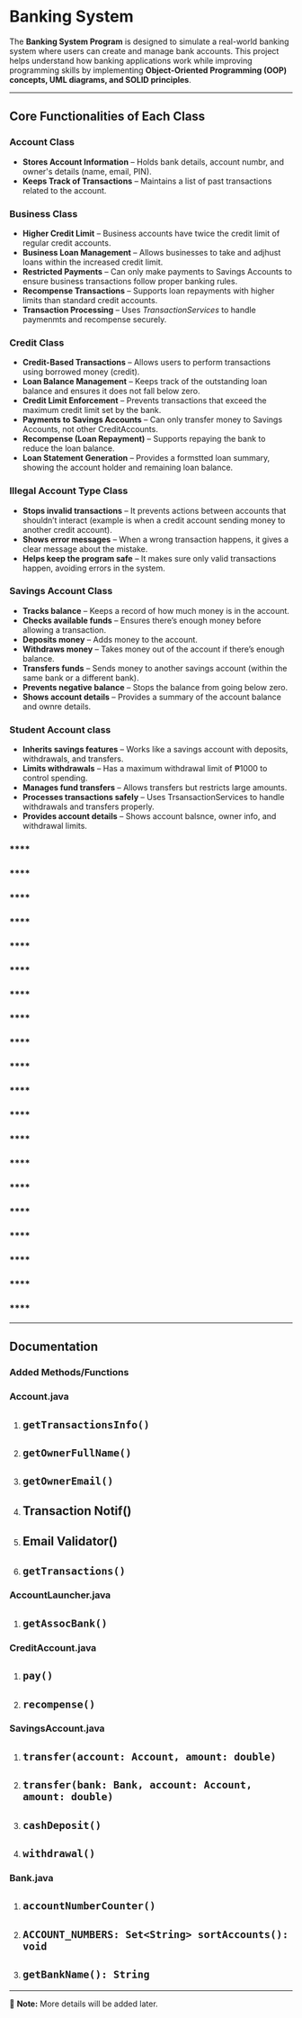 # Banking System  

The **Banking System Program** is designed to simulate a real-world banking system where users can create and manage bank accounts. This project helps understand how banking applications work while improving programming skills by implementing **Object-Oriented Programming (OOP) concepts, UML diagrams, and SOLID principles**.  

---

## **Core Functionalities of Each Class**  

### **Account Class**  
- **Stores Account Information** – Holds bank details, account numbr, and owner's details (name, email, PIN).  
- **Keeps Track of Transactions** – Maintains a list of past transactions related to the account.  

### Business Class
- **Higher Credit Limit** – Business accounts have twice the credit limit of regular credit accounts.
- **Business Loan Management** – Allows businesses to take and adjhust loans within the increased credit limit.
- **Restricted Payments** – Can only make payments to Savings Accounts to ensure business transactions follow proper banking rules.
- **Recompense Transactions** – Supports loan repayments with higher limits than standard credit accounts.
- **Transaction Processing** – Uses *TransactionServices* to handle paymenmts and recompense securely.

### **Credit Class**
- **Credit-Based Transactions** – Allows users to perform transactions using borrowed money (credit).
- **Loan Balance Management** – Keeps track of the outstanding loan balance and ensures it does not fall below zero.
- **Credit Limit Enforcement** – Prevents transactions that exceed the maximum credit limit set by the bank.
- **Payments to Savings Accounts** – Can only transfer money to Savings Accounts, not other CreditAccounts.
- **Recompense (Loan Repayment)** – Supports repaying the bank to reduce the loan balance.
- **Loan Statement Generation** – Provides a formstted loan summary, showing the account holder and remaining loan balance.

### **Illegal Account Type Class**
- **Stops invalid transactions** – It prevents actions between accounts that shouldn’t interact (example is when a credit account sending money to another credit account).
- **Shows error messages** – When a wrong transaction happens, it gives a clear message about the mistake.
- **Helps keep the program safe** – It makes sure only valid transactions happen, avoiding errors in the system.

### **Savings Account Class**
- **Tracks balance** – Keeps a record of how much money is in the account.
- **Checks available funds** – Ensures there’s enough money before allowing a transaction.
- **Deposits money** – Adds money to the account.
- **Withdraws money** – Takes money out of the account if there’s enough balance.
- **Transfers funds** – Sends money to another savings account (within the same bank or a different bank).
- **Prevents negative balance** – Stops the balance from going below zero.
- **Shows account details** – Provides a summary of the account balance and ownre details.

### **Student Account class**
- **Inherits savings features** – Works like a savings account with deposits, withdrawals, and transfers.
- **Limits withdrawals** – Has a maximum withdrawal limit of ₱1000 to control spending.
- **Manages fund transfers** – Allows transfers but restricts large amounts.
- **Processes transactions safely** – Uses TrsansactionServices to handle withdrawals and transfers properly.
- **Provides account details** – Shows account balsnce, owner info, and withdrawal limits.

### ****
### ****
### ****
### ****
### ****
### ****
### ****
### ****
### ****
### ****
### ****
### ****
### ****
### ****
### ****
### ****
### ****
### ****
### ****
### ****


---

## **Documentation**  

### **Added Methods/Functions**  

### **Account.java**  
1. **`getTransactionsInfo()`**  
   -  

2. **`getOwnerFullName()`**  
   -  

3. **`getOwnerEmail()`**  
   -  

4. **Transaction Notif()**  
   -  

5. **Email Validator()**  
   -  

6. **`getTransactions()`**  
   -  

### **AccountLauncher.java**  
1. **`getAssocBank()`**  
   -  

### **CreditAccount.java**  
1. **`pay()`**  
   -  

2. **`recompense()`**  
   -  

### **SavingsAccount.java**  
1. **`transfer(account: Account, amount: double)`**  
   -  

2. **`transfer(bank: Bank, account: Account, amount: double)`**  
   -  

3. **`cashDeposit()`**  
   -  

4. **`withdrawal()`**  
   -  

### **Bank.java**  
1. **`accountNumberCounter()`**  
   -  

2. **`ACCOUNT_NUMBERS: Set<String> sortAccounts(): void`**  
   -  

3. **`getBankName(): String`**  
   -  

---

📌 **Note:** More details will be added later.

